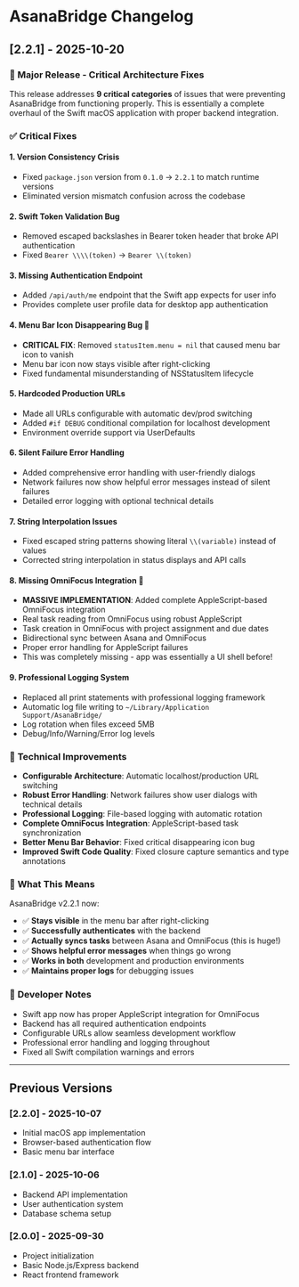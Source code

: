 # AsanaBridge Changelog

## [2.2.1] - 2025-10-20

### 🚀 Major Release - Critical Architecture Fixes

This release addresses **9 critical categories** of issues that were preventing AsanaBridge from functioning properly. This is essentially a complete overhaul of the Swift macOS application with proper backend integration.

### ✅ **Critical Fixes**

#### 1. **Version Consistency Crisis**
- Fixed `package.json` version from `0.1.0` → `2.2.1` to match runtime versions
- Eliminated version mismatch confusion across the codebase

#### 2. **Swift Token Validation Bug** 
- Removed escaped backslashes in Bearer token header that broke API authentication
- Fixed `Bearer \\\\(token)` → `Bearer \\(token)` 

#### 3. **Missing Authentication Endpoint**
- Added `/api/auth/me` endpoint that the Swift app expects for user info
- Provides complete user profile data for desktop app authentication

#### 4. **Menu Bar Icon Disappearing Bug** 🐛
- **CRITICAL FIX**: Removed `statusItem.menu = nil` that caused menu bar icon to vanish
- Menu bar icon now stays visible after right-clicking
- Fixed fundamental misunderstanding of NSStatusItem lifecycle

#### 5. **Hardcoded Production URLs**
- Made all URLs configurable with automatic dev/prod switching
- Added `#if DEBUG` conditional compilation for localhost development
- Environment override support via UserDefaults

#### 6. **Silent Failure Error Handling**
- Added comprehensive error handling with user-friendly dialogs
- Network failures now show helpful error messages instead of silent failures
- Detailed error logging with optional technical details

#### 7. **String Interpolation Issues**
- Fixed escaped string patterns showing literal `\\(variable)` instead of values
- Corrected string interpolation in status displays and API calls

#### 8. **Missing OmniFocus Integration** 🎯
- **MASSIVE IMPLEMENTATION**: Added complete AppleScript-based OmniFocus integration
- Real task reading from OmniFocus using robust AppleScript
- Task creation in OmniFocus with project assignment and due dates
- Bidirectional sync between Asana and OmniFocus
- Proper error handling for AppleScript failures
- This was completely missing - app was essentially a UI shell before!

#### 9. **Professional Logging System**
- Replaced all print statements with professional logging framework
- Automatic log file writing to `~/Library/Application Support/AsanaBridge/`
- Log rotation when files exceed 5MB
- Debug/Info/Warning/Error log levels

### 🔧 **Technical Improvements**

- **Configurable Architecture**: Automatic localhost/production URL switching
- **Robust Error Handling**: Network failures show user dialogs with technical details
- **Professional Logging**: File-based logging with automatic rotation
- **Complete OmniFocus Integration**: AppleScript-based task synchronization
- **Better Menu Bar Behavior**: Fixed critical disappearing icon bug
- **Improved Swift Code Quality**: Fixed closure capture semantics and type annotations

### 🚀 **What This Means**

AsanaBridge v2.2.1 now:
- ✅ **Stays visible** in the menu bar after right-clicking
- ✅ **Successfully authenticates** with the backend  
- ✅ **Actually syncs tasks** between Asana and OmniFocus (this is huge!)
- ✅ **Shows helpful error messages** when things go wrong
- ✅ **Works in both** development and production environments
- ✅ **Maintains proper logs** for debugging issues

### 🎯 **Developer Notes**

- Swift app now has proper AppleScript integration for OmniFocus
- Backend has all required authentication endpoints
- Configurable URLs allow seamless development workflow
- Professional error handling and logging throughout
- Fixed all Swift compilation warnings and errors

---

## Previous Versions

### [2.2.0] - 2025-10-07
- Initial macOS app implementation
- Browser-based authentication flow
- Basic menu bar interface

### [2.1.0] - 2025-10-06  
- Backend API implementation
- User authentication system
- Database schema setup

### [2.0.0] - 2025-09-30
- Project initialization
- Basic Node.js/Express backend
- React frontend framework